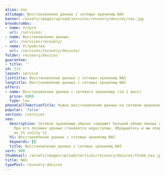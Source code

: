 ```yaml
---
alias: nas
altimage: Восстановление данных с сетевых хранилищ NAS
banner: /assets/images/upload/services/recovery/devices/nas.jpg
breadcrumbs:
- name: Услуги
  url: /services/
- name: Восстановление данных
  url: /services/recovery/
- name: Устройства
  url: /services/recovery/devices/
folder: recovery/devices
guarantee:
- title: ''
id: 111
layout: service
listtitle: Восстановление данных с сетевых хранилищ NAS
longtitle: Восстановление данных с сетевых хранилищ NAS
offers:
- name: Восстановление данных с сетевого хранилища (за 1 диск)
  price: 6000
  type: low
phoneCallToActionTitle: Нужно восстановление данных на сетевом хранилище? Звоните!
popular: 'false'
section: /services
seo:
  description: Сетевое хранилище обычно содержит большой объем личных и рабочих данных.
    При его поломке данные становятся недоступны. Обращайтесь и мы оперативно восстановим
    их {% inCity %}.
  h1: Восстановление данных с сетевых хранилищ NAS
  keywords: []
  title: Восстановление данных с сетевых хранилищ NAS
sort: 900
thumbnail: /assets/images/upload/services/recovery/devices/thumb_nas.jpg
title: NAS
typePost: recovery-devices
---
```

